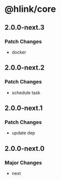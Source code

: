 # @hlink/core

## 2.0.0-next.3

### Patch Changes

- docker

## 2.0.0-next.2

### Patch Changes

- schedule task

## 2.0.0-next.1

### Patch Changes

- update dep

## 2.0.0-next.0

### Major Changes

- next
